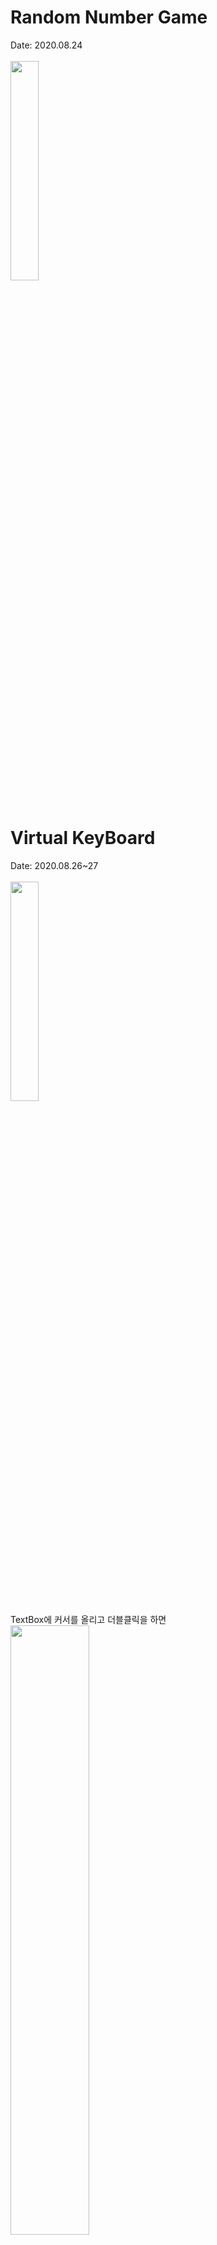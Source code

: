 # Random Number Game
Date: 2020.08.24<br><br>
<img src="https://user-images.githubusercontent.com/56987664/91408869-89496280-e87f-11ea-8697-19af9729d578.PNG" width="30%"/>
<br><br>
# Virtual KeyBoard
Date: 2020.08.26~27<br><br>
<img src="https://user-images.githubusercontent.com/56987664/91409195-0ecd1280-e880-11ea-9514-01d8fd194c39.PNG" width="30%"/><br>
TextBox에 커서를 올리고 더블클릭을 하면 <br>
<img src="https://user-images.githubusercontent.com/56987664/91409329-3ae89380-e880-11ea-93b2-2fba5ea9a263.PNG" width="50%"/><br>
위와 같이 가상키보드가 나온다.
